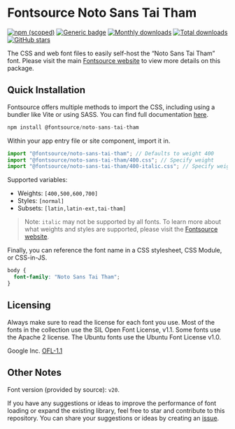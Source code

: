 # Fontsource Noto Sans Tai Tham

[![npm (scoped)](https://img.shields.io/npm/v/@fontsource/noto-sans-tai-tham?color=brightgreen)](https://www.npmjs.com/package/@fontsource/noto-sans-tai-tham) [![Generic badge](https://img.shields.io/badge/fontsource-passing-brightgreen)](https://github.com/fontsource/fontsource) [![Monthly downloads](https://badgen.net/npm/dm/@fontsource/noto-sans-tai-tham)](https://github.com/fontsource/fontsource) [![Total downloads](https://badgen.net/npm/dt/@fontsource/noto-sans-tai-tham)](https://github.com/fontsource/fontsource) [![GitHub stars](https://img.shields.io/github/stars/fontsource/fontsource.svg?style=social&label=Star)](https://github.com/fontsource/fontsource/stargazers)

The CSS and web font files to easily self-host the “Noto Sans Tai Tham” font. Please visit the main [Fontsource website](https://fontsource.org/fonts/noto-sans-tai-tham) to view more details on this package.

## Quick Installation

Fontsource offers multiple methods to import the CSS, including using a bundler like Vite or using SASS. You can find full documentation [here](https://fontsource.org/docs/getting-started/introduction).

```javascript
npm install @fontsource/noto-sans-tai-tham
```

Within your app entry file or site component, import it in.

```javascript
import "@fontsource/noto-sans-tai-tham"; // Defaults to weight 400
import "@fontsource/noto-sans-tai-tham/400.css"; // Specify weight
import "@fontsource/noto-sans-tai-tham/400-italic.css"; // Specify weight and style
```

Supported variables:
- Weights: `[400,500,600,700]`
- Styles: `[normal]`
- Subsets: `[latin,latin-ext,tai-tham]`

> Note: `italic` may not be supported by all fonts. To learn more about what weights and styles are supported, please visit the [Fontsource website](https://fontsource.org/fonts/noto-sans-tai-tham).

Finally, you can reference the font name in a CSS stylesheet, CSS Module, or CSS-in-JS.

```css
body {
  font-family: "Noto Sans Tai Tham";
}
```

## Licensing
Always make sure to read the license for each font you use. Most of the fonts in the collection use the SIL Open Font License, v1.1. Some fonts use the Apache 2 license. The Ubuntu fonts use the Ubuntu Font License v1.0.

Google Inc.
[OFL-1.1](http://scripts.sil.org/OFL)

## Other Notes
Font version (provided by source): `v20`.

If you have any suggestions or ideas to improve the performance of font loading or expand the existing library, feel free to star and contribute to this repository. You can share your suggestions or ideas by creating an [issue](https://github.com/fontsource/fontsource/issues).